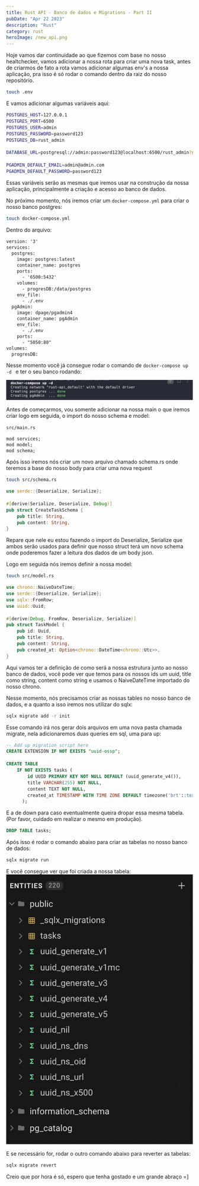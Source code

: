 ```yaml
---
title: Rust API - Banco de dados e Migrations - Part II
pubDate: "Apr 22 2023"
description: "Rust"
category: rust
heroImage: /new_api.png
---
```


Hoje vamos dar continuidade ao que fizemos com base no nosso healtchecker, vamos adicionar a nossa rota para criar uma nova task, antes de criarmos de fato a rota vamos adicionar algumas env's a nossa aplicação, pra isso é só rodar o comando dentro da raiz do nosso repositório.

```bash
touch .env
```

E vamos adicionar algumas variáveis aqui:

```bash
POSTGRES_HOST=127.0.0.1
POSTGRES_PORT=6500
POSTGRES_USER=admin
POSTGRES_PASSWORD=password123
POSTGRES_DB=rust_admin

DATABASE_URL=postgresql://admin:password123@localhost:6500/rust_admin?schema=public

PGADMIN_DEFAULT_EMAIL=admin@admin.com
PGADMIN_DEFAULT_PASSWORD=password123
```

Essas variáveis serão as mesmas que iremos usar na construção da nossa aplicação, principalmente a criação e acesso ao banco de dados.

No próximo momento, nós iremos criar um `docker-compose.yml` para criar o nosso banco postgres:

```bash
touch docker-compose.yml
```

Dentro do arquivo:

```docker
version: '3'
services:
  postgres:
    image: postgres:latest
    container_name: postgres
    ports:
      - '6500:5432'
    volumes:
      - progresDB:/data/postgres
    env_file:
      - ./.env
  pgAdmin:
    image: dpage/pgadmin4
    container_name: pgAdmin
    env_file:
      - ./.env
    ports:
      - "5050:80"
volumes:
  progresDB:
```

Nesse momento você já consegue rodar o comando de `docker-compose up -d ` e ter o seu banco rodando:

![imagem-do-banco-rodando](/public/rust-2-1.png)

Antes de começarmos, vou somente adicionar na nossa main o que iremos criar logo em seguida, o import do nosso
schema e model:

`src/main.rs`

```
mod services;
mod model;
mod schema;
```

Após isso iremos nós criar um novo arquivo chamado schema.rs onde teremos a base do nosso body para criar uma nova request

```bash
touch src/schema.rs
```

```rust
use serde::{Deserialize, Serialize};

#[derive(Serialize, Deserialize, Debug)]
pub struct CreateTaskSchema {
    pub title: String,
    pub content: String,
}
```

Repare que nele eu estou fazendo o import do Deserialize, Serialize que ambos serão usados para definir que nosso struct terá um novo schema onde poderemos fazer a leitura dos dados de um body json.

Logo em seguida nós iremos definir a nossa model:

```bash
touch src/model.rs
```

```rust
use chrono::NaiveDateTime;
use serde::{Deserialize, Serialize};
use sqlx::FromRow;
use uuid::Uuid;

#[derive(Debug, FromRow, Deserialize, Serialize)]
pub struct TaskModel {
    pub id: Uuid,
    pub title: String,
    pub content: String,
    pub created_at: Option<chrono::DateTime<chrono::Utc>>,
}
```

Aqui vamos ter a definição de como será a nossa estrutura junto ao nosso banco de dados, você pode ver que temos para os nossos ids um uuid, title como string, content como string e usamos o NaiveDateTime importado do nosso chrono.

Nesse momento, nós precisamos criar as nossas tables no nosso banco de dados, e a quanto a isso iremos nos utilizar do sqlx:

```bash
sqlx migrate add -r init
```

Esse comando irá nos gerar dois arquivos em uma nova pasta chamada migrate, nela adicionaremos duas queries em sql, uma para up:

```sql
-- Add up migration script here
CREATE EXTENSION IF NOT EXISTS "uuid-ossp";

CREATE TABLE
    IF NOT EXISTS tasks (
        id UUID PRIMARY KEY NOT NULL DEFAULT (uuid_generate_v4()),
        title VARCHAR(255) NOT NULL,
        content TEXT NOT NULL,
        created_at TIMESTAMP WITH TIME ZONE DEFAULT timezone('brt'::text, now())
      );
```

E a de down para caso eventualmente queira dropar essa mesma tabela. (Por favor, cuidado em realizar o mesmo em produção).

```sql
DROP TABLE tasks;
```

Após isso é rodar o comando abaixo para criar as tabelas no nosso banco de dados:

```bash
sqlx migrate run
```

E você consegue ver que foi criada a nossa tabela:
![table-task](/public/rust-2-2.png)

E se necessário for, rodar o outro comando abaixo para reverter as tabelas:

```bash
sqlx migrate revert
```

Creio que por hora é só, espero que tenha gostado e um grande abraço =]
